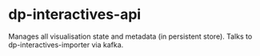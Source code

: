 # dp-interactives-api
Manages all visualisation state and metadata (in persistent store). Talks to dp-interactives-importer via kafka.
